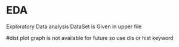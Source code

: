 # EDA
Exploratory Data analysis
DataSet is Given in upper file 

#dist plot graph is not available for future so use dis or hist keyword
